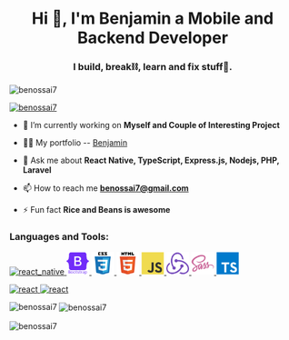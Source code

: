 <h1 align="center">Hi 👋, I'm Benjamin a Mobile and Backend Developer</h1>
<h3 align="center">I build, break⛓️, learn and fix stuff🤣.</h3>

<p align="left"> <img src="https://komarev.com/ghpvc/?username=benossai7&label=Profile%20views&color=0e75b6&style=flat" alt="benossai7" /> </p>

<p align="left"> <a href="https://github.com/ryo-ma/github-profile-trophy"><img src="https://github-profile-trophy.vercel.app/?username=benossai7" alt="benossai7" /></a> </p>

- 🔭 I’m currently working on **Myself and Couple of Interesting Project**

- 👨‍💻 My portfolio -- [Benjamin](https://benossai7.vercel.app/)

<!-- - 📝 I regularly write articles on [https://dev.to/benossai7](https://dev.to/benossai7) -->

- 💬 Ask me about **React Native, TypeScript, Express.js, Nodejs, PHP, Laravel**

- 📫 How to reach me **benossai7@gmail.com**

- ⚡ Fun fact **Rice and Beans is awesome**


<!-- BLOG-POST-LIST:START -->
<!-- BLOG-POST-LIST:END -->
<!--
<h3 align="left">Connect with me:</h3>
<p align="left">
<a href="https://dev.to/benossai7" target="blank"><img align="center" src="https://raw.githubusercontent.com/rahuldkjain/github-profile-readme-generator/master/src/images/icons/Social/devto.svg" alt="benossai7" height="30" width="40" /></a>
</p> -->

<h3 align="left">Languages and Tools:</h3>

<p > <a href="https://reactnative.dev" target="_blank" rel="noreferrer"> <img src="https://reactnative.dev/img/header_logo.svg" alt="react_native" width="40" height="40"/> </a> <a href="https://getbootstrap.com" target="_blank" rel="noreferrer"> <img src="https://raw.githubusercontent.com/devicons/devicon/master/icons/bootstrap/bootstrap-plain-wordmark.svg" alt="bootstrap" width="40" height="40"/> </a><a href="https://www.w3schools.com/css/" target="_blank" rel="noreferrer"> <img src="https://raw.githubusercontent.com/devicons/devicon/master/icons/css3/css3-original-wordmark.svg" alt="css3" width="40" height="40"/> </a> <a href="https://www.w3.org/html/" target="_blank" rel="noreferrer"> <img src="https://raw.githubusercontent.com/devicons/devicon/master/icons/html5/html5-original-wordmark.svg" alt="html5" width="40" height="40"/> </a> <a href="https://developer.mozilla.org/en-US/docs/Web/JavaScript" target="_blank" rel="noreferrer"> <img src="https://raw.githubusercontent.com/devicons/devicon/master/icons/javascript/javascript-original.svg" alt="javascript" width="40" height="40"/> </a><a href="https://redux.js.org" target="_blank" rel="noreferrer"> <img src="https://raw.githubusercontent.com/devicons/devicon/master/icons/redux/redux-original.svg" alt="redux" width="40" height="40"/> </a><a href="https://sass-lang.com" target="_blank" rel="noreferrer"> <img src="https://raw.githubusercontent.com/devicons/devicon/master/icons/sass/sass-original.svg" alt="sass" width="40" height="40"/> </a><a href="https://www.typescriptlang.org/" target="_blank" rel="noreferrer"> <img src="https://raw.githubusercontent.com/devicons/devicon/master/icons/typescript/typescript-original.svg" alt="typescript" width="40" height="40"/> </a> </p><a href="https://www.php.net" target="_blank" rel="noreferrer"> <img src="https://www.php.net/images/logos/php-logo-white.svg" alt="react" width="40" height="40"/> </a><a href="https://laravel.com/" target="_blank" rel="noreferrer"> <img src="https://raw.githubusercontent.com/laravel/art/d5f5e725c27f877ed032225fe0b00afee9337d0f/legacy/Laravel-l-slant.svg" alt="react" width="40" height="40"/> </a>
</p>

<p><img align="left" src="https://github-readme-stats.vercel.app/api/top-langs?username=benossai7&show_icons=true&locale=en&layout=compact" alt="benossai7" /></p>

<p>&nbsp;<img align="center" src="https://github-readme-stats.vercel.app/api?username=benossai7&show_icons=true&locale=en" alt="benossai7" /></p>

<p><img align="center" src="https://github-readme-streak-stats.herokuapp.com/?user=benossai7&" alt="benossai7" /></p>

<!--
**benossai7/benossai7** is a ✨ _special_ ✨ repository because its `README.md` (this file) appears on your GitHub profile.

Here are some ideas to get you started:

- 🔭 I’m currently working on ...
- 🌱 I’m currently learning ...
- 👯 I’m looking to collaborate on ...
- 🤔 I’m looking for help with ...
- 💬 Ask me about ...
- 📫 How to reach me: ...
- 😄 Pronouns: ...
- ⚡ Fun fact: ...
-->
